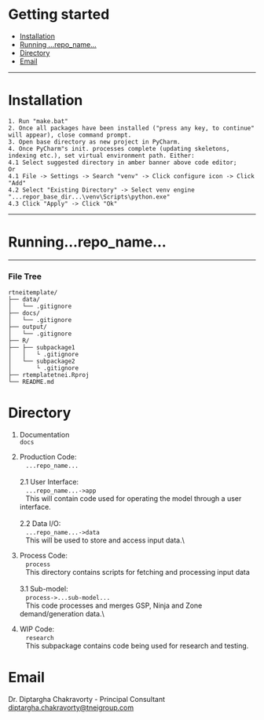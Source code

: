 Getting started 
=============================


- [Installation](#Installation)
- [Running ...repo_name...](#Running...repo_name...)
- [Directory](#Directory)
- [Email](#Email)

----------------------------------

# Installation
`1. Run "make.bat"`\
`2. Once all packages have been installed ("press any key, to continue" will appear), close command prompt.`\
`3. Open base directory as new project in PyCharm.`\
`4. Once PyCharm"s init. processes complete (updating skeletons, indexing etc.), set virtual environment path. Either:`\
`4.1 Select suggested directory in amber banner above code editor;`\
`Or `\
`4.1 File -> Settings -> Search "venv" -> Click configure icon -> Click "Add"`\
`4.2 Select "Existing Directory" -> Select venv engine "...repor_base_dir...\venv\Scripts\python.exe"`\
`4.3 Click "Apply" -> Click "Ok"`

----------------------------------

# Running...repo_name...

----------------------------------

### File Tree

```
rtneitemplate/
├── data/
│   └── .gitignore
├── docs/
│   └── .gitignore
├── output/
│   └── .gitignore
├── R/
├── ├── subpackage1
│   │   └ .gitignore
│   └── subpackage2
│       └ .gitignore
├── rtemplatetnei.Rproj
└── README.md
```

# Directory
1. Documentation\
 `docs`
 
2. Production Code:\
 &nbsp;&nbsp;&nbsp;`...repo_name...`\
 \
2.1 User Interface:\
&nbsp;&nbsp;&nbsp;`...repo_name...->app`\
&nbsp;&nbsp;&nbsp;This will contain code used for operating the model through a user interface.\
 \
2.2 Data I/O:\
&nbsp;&nbsp;&nbsp;`...repo_name...->data`\
&nbsp;&nbsp;&nbsp;This will be used to store and access input data.\

3. Process Code:\
&nbsp;&nbsp;&nbsp;`process`\
&nbsp;&nbsp;&nbsp;This directory contains scripts for fetching and processing input data\
 \
3.1 Sub-model:\
&nbsp;&nbsp;&nbsp;`process->...sub-model...`\
&nbsp;&nbsp;&nbsp;This code processes and merges GSP, Ninja and Zone demand/generation data.\

4. WIP Code:\
&nbsp;&nbsp;&nbsp;`research`\
&nbsp;&nbsp;&nbsp;This subpackage contains code being used for research and testing.

# Email
Dr. Diptargha Chakravorty - Principal Consultant\
<diptargha.chakravorty@tneigroup.com>
